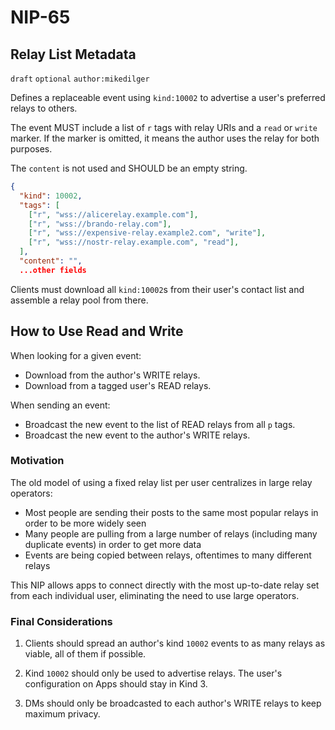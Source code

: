 NIP-65
======

Relay List Metadata
-------------------

`draft` `optional` `author:mikedilger`

Defines a replaceable event using `kind:10002` to advertise a user's preferred relays to others. 

The event MUST include a list of `r` tags with relay URIs and a `read` or `write` marker. If the marker is omitted, it means the author uses the relay for both purposes.

The `content` is not used and SHOULD be an empty string.

```json
{
  "kind": 10002,
  "tags": [
    ["r", "wss://alicerelay.example.com"],
    ["r", "wss://brando-relay.com"],
    ["r", "wss://expensive-relay.example2.com", "write"],
    ["r", "wss://nostr-relay.example.com", "read"],
  ],
  "content": "",
  ...other fields
```

Clients must download all `kind:10002`s from their user's contact list and assemble a relay pool from there.

## How to Use Read and Write

When looking for a given event: 

- Download from the author's WRITE relays. 
- Download from a tagged user's READ relays. 

When sending an event: 

- Broadcast the new event to the list of READ relays from all `p` tags. 
- Broadcast the new event to the author's WRITE relays.

### Motivation

The old model of using a fixed relay list per user centralizes in large relay operators: 

  - Most people are sending their posts to the same most popular relays in order to be more widely seen
  - Many people are pulling from a large number of relays (including many duplicate events) in order to get more data
  - Events are being copied between relays, oftentimes to many different relays
  
This NIP allows apps to connect directly with the most up-to-date relay set from each individual user, eliminating the need to use large operators. 

### Final Considerations

1. Clients should spread an author's kind `10002` events to as many relays as viable, all of them if possible. 

2. Kind `10002` should only be used to advertise relays. The user's configuration on Apps should stay in Kind 3.

3. DMs should only be broadcasted to each author's WRITE relays to keep maximum privacy. 
